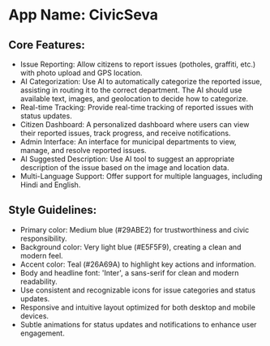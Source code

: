 # **App Name**: CivicSeva

## Core Features:

- Issue Reporting: Allow citizens to report issues (potholes, graffiti, etc.) with photo upload and GPS location.
- AI Categorization: Use AI to automatically categorize the reported issue, assisting in routing it to the correct department. The AI should use available text, images, and geolocation to decide how to categorize.
- Real-time Tracking: Provide real-time tracking of reported issues with status updates.
- Citizen Dashboard: A personalized dashboard where users can view their reported issues, track progress, and receive notifications.
- Admin Interface: An interface for municipal departments to view, manage, and resolve reported issues.
- AI Suggested Description: Use AI tool to suggest an appropriate description of the issue based on the image and location data.
- Multi-Language Support: Offer support for multiple languages, including Hindi and English.

## Style Guidelines:

- Primary color: Medium blue (#29ABE2) for trustworthiness and civic responsibility.
- Background color: Very light blue (#E5F5F9), creating a clean and modern feel.
- Accent color: Teal (#26A69A) to highlight key actions and information.
- Body and headline font: 'Inter', a sans-serif for clean and modern readability.
- Use consistent and recognizable icons for issue categories and status updates.
- Responsive and intuitive layout optimized for both desktop and mobile devices.
- Subtle animations for status updates and notifications to enhance user engagement.
